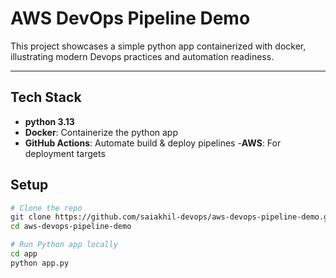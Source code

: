 # AWS DevOps Pipeline Demo

This project showcases a simple python app containerized with docker, illustrating modern Devops practices and automation readiness.

---

## Tech Stack
- **python 3.13**
- **Docker**: Containerize the python app
- **GitHub Actions**: Automate build & deploy pipelines
-**AWS**: For deployment targets

## Setup

```bash
# Clone the repo
git clone https://github.com/saiakhil-devops/aws-devops-pipeline-demo.git
cd aws-devops-pipeline-demo

# Run Python app locally
cd app
python app.py
